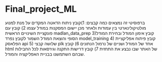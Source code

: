 # Final_project_ML
ברפוסיטי זה נמצאים כמה קבצים:
1)קובץ ניתוח הדאטה המקדים על מנת למנוע מולטיקולינארטי בין עמודות ולאחר מכן יישום המסקנות במודל עצמו
2) קובץ עם פונקציית השינויים הראשית madlan_data_prep
3)קובץ אימון המודל ובחירת המודל הסופי והוצאת המודל השמור לקובץ נפרד model_training
4) קובץ פיתוח אפליקציית הפלאסק api
5) שלושה קבצי plk אחד של המודל ושניים של נרמול הנתונים
6) קובץ html של האתר שבו נבצע את התחזית
7) קובץ דרישות התקנה וגירסאות לכל החבילות שבהם השתמשנו בבניית האפליקציה והמודל.
